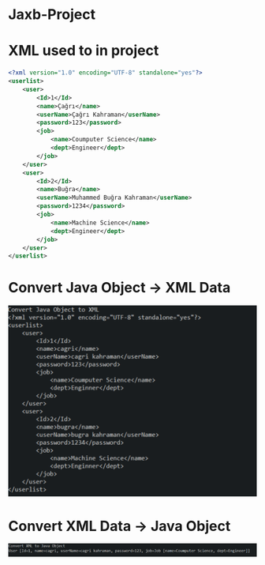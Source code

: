 # Jaxb-Project 
# XML used to in project

```xml
<?xml version="1.0" encoding="UTF-8" standalone="yes"?>
<userlist>
    <user>
        <Id>1</Id>
        <name>Çağrı</name>
        <userName>Çağrı Kahraman</userName>
        <password>123</password>
        <job>
            <name>Coumputer Science</name>
            <dept>Engineer</dept>
        </job>
    </user>
    <user>
        <Id>2</Id>
        <name>Buğra</name>
        <userName>Muhammed Buğra Kahraman</userName>
        <password>1234</password>
        <job>
            <name>Machine Science</name>
            <dept>Engineer</dept>
        </job>
    </user>
</userlist>
```

# Convert Java Object -> XML Data

![](image/java_to_xml.PNG)

# Convert XML Data -> Java Object 

![](image/xml_to_java.PNG)
